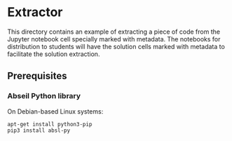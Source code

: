 # Extractor

This directory contains an example of extracting a piece of code from the
Jupyter notebook cell specially marked with metadata. The notebooks
for distribution to students will have the solution cells marked with
metadata to facilitate the solution extraction.


## Prerequisites


### Abseil Python library

On Debian-based Linux systems:

    apt-get install python3-pip
    pip3 install absl-py
